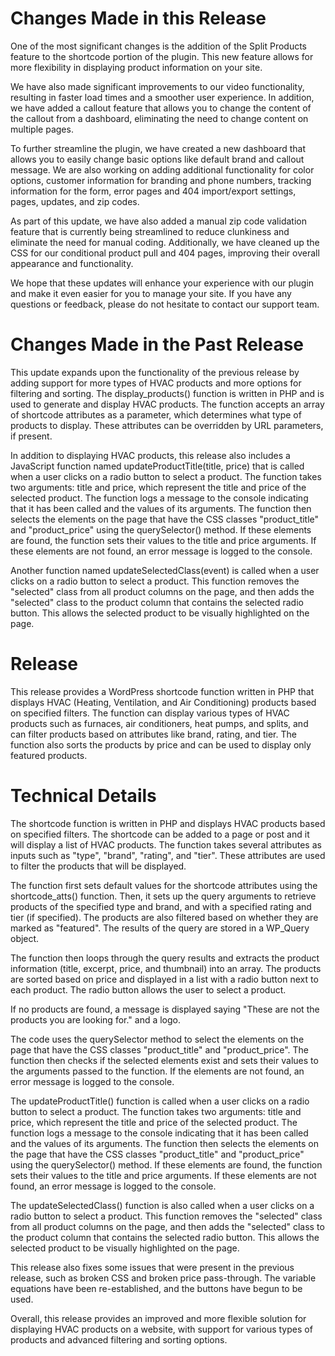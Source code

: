 # Changes Made in this Release
One of the most significant changes is the addition of the Split Products feature to the shortcode portion of the plugin. This new feature allows for more flexibility in displaying product information on your site.

We have also made significant improvements to our video functionality, resulting in faster load times and a smoother user experience. In addition, we have added a callout feature that allows you to change the content of the callout from a dashboard, eliminating the need to change content on multiple pages.

To further streamline the plugin, we have created a new dashboard that allows you to easily change basic options like default brand and callout message. We are also working on adding additional functionality for color options, customer information for branding and phone numbers, tracking information for the form, error pages and 404 import/export settings, pages, updates, and zip codes.

As part of this update, we have also added a manual zip code validation feature that is currently being streamlined to reduce clunkiness and eliminate the need for manual coding. Additionally, we have cleaned up the CSS for our conditional product pull and 404 pages, improving their overall appearance and functionality.

We hope that these updates will enhance your experience with our plugin and make it even easier for you to manage your site. If you have any questions or feedback, please do not hesitate to contact our support team.

# Changes Made in the Past Release
This update expands upon the functionality of the previous release by adding support for more types of HVAC products and more options for filtering and sorting. The display_products() function is written in PHP and is used to generate and display HVAC products. The function accepts an array of shortcode attributes as a parameter, which determines what type of products to display. These attributes can be overridden by URL parameters, if present.

In addition to displaying HVAC products, this release also includes a JavaScript function named updateProductTitle(title, price) that is called when a user clicks on a radio button to select a product. The function takes two arguments: title and price, which represent the title and price of the selected product. The function logs a message to the console indicating that it has been called and the values of its arguments. The function then selects the elements on the page that have the CSS classes "product_title" and "product_price" using the querySelector() method. If these elements are found, the function sets their values to the title and price arguments. If these elements are not found, an error message is logged to the console.

Another function named updateSelectedClass(event) is called when a user clicks on a radio button to select a product. This function removes the "selected" class from all product columns on the page, and then adds the "selected" class to the product column that contains the selected radio button. This allows the selected product to be visually highlighted on the page.

# Release
This release provides a WordPress shortcode function written in PHP that displays HVAC (Heating, Ventilation, and Air Conditioning) products based on specified filters. The function can display various types of HVAC products such as furnaces, air conditioners, heat pumps, and splits, and can filter products based on attributes like brand, rating, and tier. The function also sorts the products by price and can be used to display only featured products.

# Technical Details
The shortcode function is written in PHP and displays HVAC products based on specified filters. The shortcode can be added to a page or post and it will display a list of HVAC products. The function takes several attributes as inputs such as "type", "brand", "rating", and "tier". These attributes are used to filter the products that will be displayed.

The function first sets default values for the shortcode attributes using the shortcode_atts() function. Then, it sets up the query arguments to retrieve products of the specified type and brand, and with a specified rating and tier (if specified). The products are also filtered based on whether they are marked as "featured". The results of the query are stored in a WP_Query object.

The function then loops through the query results and extracts the product information (title, excerpt, price, and thumbnail) into an array. The products are sorted based on price and displayed in a list with a radio button next to each product. The radio button allows the user to select a product.

If no products are found, a message is displayed saying "These are not the products you are looking for." and a logo.

The code uses the querySelector method to select the elements on the page that have the CSS classes "product_title" and "product_price". The function then checks if the selected elements exist and sets their values to the arguments passed to the function. If the elements are not found, an error message is logged to the console.

The updateProductTitle() function is called when a user clicks on a radio button to select a product. The function takes two arguments: title and price, which represent the title and price of the selected product. The function logs a message to the console indicating that it has been called and the values of its arguments. The function then selects the elements on the page that have the CSS classes "product_title" and "product_price" using the querySelector() method. If these elements are found, the function sets their values to the title and price arguments. If these elements are not found, an error message is logged to the console.

The updateSelectedClass() function is also called when a user clicks on a radio button to select a product. This function removes the "selected" class from all product columns on the page, and then adds the "selected" class to the product column that contains the selected radio button. This allows the selected product to be visually highlighted on the page.

This release also fixes some issues that were present in the previous release, such as broken CSS and broken price pass-through. The variable equations have been re-established, and the buttons have begun to be used.

Overall, this release provides an improved and more flexible solution for displaying HVAC products on a website, with support for various types of products and advanced filtering and sorting options.

